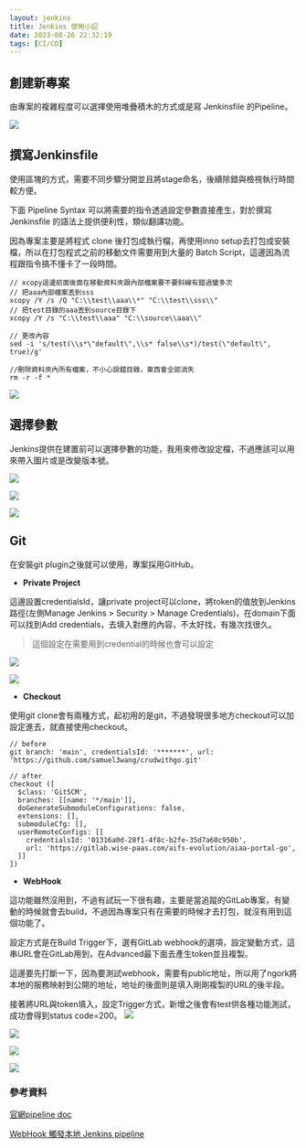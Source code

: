 ```yaml
---
layout: jenkins
title: Jenkins 使用小記
date: 2023-08-26 22:32:19
tags: [CI/CD]
---
```

## 創建新專案
由專案的複雜程度可以選擇使用堆疊積木的方式或是寫 Jenkinsfile 的Pipeline。

![](https://i.imgur.com/NEcvLOg.png)

## 撰寫Jenkinsfile
使用區塊的方式，需要不同步驟分開並且將stage命名，後續除錯與檢視執行時間較方便。

下面 Pipeline Syntax 可以將需要的指令透過設定參數直接產生，對於撰寫 Jenkinsfile 的語法上提供便利性，類似翻譯功能。

因為專案主要是將程式 clone 後打包成執行檔，再使用inno setup去打包成安裝檔，所以在打包程式之前的移動文件需要用到大量的 Batch Script，這邊因為流程跟指令搞不懂卡了一段時間。

```
// xcopy這邊前面後面在移動資料夾跟內部檔案要不要斜線有錯過蠻多次
// 把aaa內部檔案丟到sss
xcopy /Y /s /Q "C:\\test\\aaa\\*" "C:\\test\\sss\\"
// 把test目錄的aaa丟到source目錄下
xcopy /Y /s "C:\\test\\aaa" "C:\\source\\aaa\\"

// 更改內容
sed -i 's/test(\\s*\"default\",\\s* false\\s*)/test(\"default\", true)/g'

//刪除資料夾內所有檔案，不小心設錯目錄，東西會全部消失
rm -r -f *
```
![](https://i.imgur.com/Tqgpt1G.png)

## 選擇參數
Jenkins提供在建置前可以選擇參數的功能，我用來修改設定檔，不過應該可以用來帶入圖片或是改變版本號。

![](https://i.imgur.com/XJFcBBW.png)

![](https://i.imgur.com/52bHTul.png)

![](https://i.imgur.com/7mX6yKk.png)

## Git
在安裝git plugin之後就可以使用，專案採用GitHub。

- **Private Project**

這邊設置credentialsId，讓private project可以clone，將token的值放到Jenkins路徑(左側Manage Jenkins > Security > Manage Credentials)，在domain下面可以找到Add credentials，去填入對應的內容，不太好找，有幾次找很久。
> 這個設定在需要用到credential的時候也會可以設定

![](https://i.imgur.com/umrzSi3.png)

![](https://i.imgur.com/GB2W807.png)

- **Checkout**

使用git clone會有兩種方式，起初用的是git，不過發現很多地方checkout可以加設定進去，就直接使用checkout。
```
// before
git branch: 'main', credentialsId: '*******', url: 'https://github.com/samuel3wang/crudwithgo.git'

// after
checkout ([
  $class: 'GitSCM', 
  branches: [[name: '*/main']],
  doGenerateSubmoduleConfigurations: false, 
  extensions: [], 
  submoduleCfg: [],
  userRemoteConfigs: [[
    credentialsId: '01316a0d-28f1-4f8c-b2fe-35d7a60c950b', 
    url: 'https://gitlab.wise-paas.com/aifs-evolution/aiaa-portal-go',
  ]]
])
```


- **WebHook**

這功能雖然沒用到，不過有試玩一下很有趣，主要是當追蹤的GitLab專案，有變動的時候就會去build，不過因為專案只有在需要的時候才去打包，就沒有用到這個功能了。

設定方式是在Build Trigger下，選有GitLab webhook的選項，設定變動方式，這串URL會在GitLab用到，在Advanced最下面去產生token並且複製。

這邊要先打斷一下，因為要測試webhook，需要有public地址，所以用了ngork將本地的服務映射到公開的地址，地址的後面則是填入剛剛複製的URL的後半段。

接著將URL與token填入，設定Trigger方式，新增之後會有test供各種功能測試，成功會得到status code=200。
![](https://i.imgur.com/cSNf4DL.png)

![](https://i.imgur.com/hU338rx.png)

![](https://i.imgur.com/Qa15hgN.jpg)

![](https://i.imgur.com/1Qgdffu.png)

### 參考資料

[官網pipeline doc](https://www.jenkins.io/doc/book/pipeline/)

[WebHook 觸發本地 Jenkins pipeline](https://zoejoyuliao.medium.com/透過-github-webhook-觸發本地-jenkins-pipeline-讓你-push-code-到-github-就會自動跑-ci-cd-7c4bd7a22446)